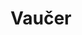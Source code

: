 ---
layout: vaucher
image: '/img/vaucer.jpeg'
title: Vaučer
first-title: POKLON VAUčER
first-text: Uvideli smo da je poklon kao što je članarina kod nas jedna fantastična stvar jer onome koji prima poklon otvara jedan novi prozor u svet zdravlja i fitnesa. Stoga u ponudi imamo vaučere koje možete kupiti za sebi drage ljude. Na taj način, stvarno ćete im pokazati da ih volite! 


second-title: ponuda za firme
second-text: Ukoliko želite da uradite nešto odlično za svoju firmu i svoje zaposlene, paketi članarina kod nas doprineće zdravlju i zadovoljstvu vaših zaposlenih, a posledično i produktivnosti cele firme.
---